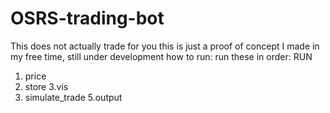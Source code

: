 # OSRS-trading-bot
This does not actually trade for you this is just a proof of concept I made in my free time, still under development
how to run: run these in order: 
RUN 
1. price
2. store
3.vis
4. simulate_trade
5.output

